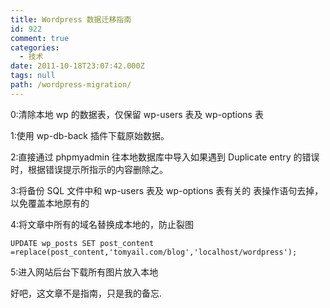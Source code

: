 ```yaml
---
title: Wordpress 数据迁移指南
id: 922
comment: true
categories:
  - 技术
date: 2011-10-18T23:07:42.000Z
tags: null
path: /wordpress-migration/
---
```


0:清除本地 wp 的数据表，仅保留 wp-users 表及 wp-options 表

1:使用 wp-db-back 插件下载原始数据。

2:直接通过 phpmyadmin 往本地数据库中导入如果遇到 Duplicate entry 的错误时，根据错误提示所指示的内容删除之。

3:将备份 SQL 文件中和 wp-users 表及 wp-options 表有关的 表操作语句去掉，以免覆盖本地原有的

4:将文章中所有的域名替换成本地的，防止裂图

    UPDATE wp_posts SET post_content =replace(post_content,'tomyail.com/blog','localhost/wordpress');

5:进入网站后台下载所有图片放入本地

好吧，这文章不是指南，只是我的备忘.
